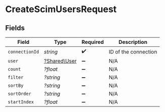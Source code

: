 # CreateScimUsersRequest


## Fields

| Field                                       | Type                                        | Required                                    | Description                                 |
| ------------------------------------------- | ------------------------------------------- | ------------------------------------------- | ------------------------------------------- |
| `connectionId`                              | *string*                                    | :heavy_check_mark:                          | ID of the connection                        |
| `user`                                      | [?Shared\User](../../Models/Shared/User.md) | :heavy_minus_sign:                          | N/A                                         |
| `count`                                     | *?float*                                    | :heavy_minus_sign:                          | N/A                                         |
| `filter`                                    | *?string*                                   | :heavy_minus_sign:                          | N/A                                         |
| `sortBy`                                    | *?string*                                   | :heavy_minus_sign:                          | N/A                                         |
| `sortOrder`                                 | *?string*                                   | :heavy_minus_sign:                          | N/A                                         |
| `startIndex`                                | *?float*                                    | :heavy_minus_sign:                          | N/A                                         |
